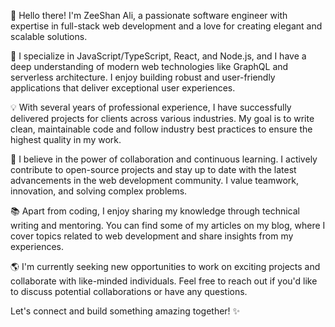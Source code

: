 👋 Hello there! I'm ZeeShan Ali, a passionate software engineer with expertise in full-stack web development and a love for creating elegant and scalable solutions.

🚀 I specialize in JavaScript/TypeScript, React, and Node.js, and I have a deep understanding of modern web technologies like GraphQL and serverless architecture. I enjoy building robust and user-friendly applications that deliver exceptional user experiences.

💡 With several years of professional experience, I have successfully delivered projects for clients across various industries. My goal is to write clean, maintainable code and follow industry best practices to ensure the highest quality in my work.

🌟 I believe in the power of collaboration and continuous learning. I actively contribute to open-source projects and stay up to date with the latest advancements in the web development community. I value teamwork, innovation, and solving complex problems.

📚 Apart from coding, I enjoy sharing my knowledge through technical writing and mentoring. You can find some of my articles on my blog, where I cover topics related to web development and share insights from my experiences.

🌎 I'm currently seeking new opportunities to work on exciting projects and collaborate with like-minded individuals. Feel free to reach out if you'd like to discuss potential collaborations or have any questions.

Let's connect and build something amazing together! ✨

<!--
**zeeshanali96/zeeshanali96** is a ✨ _special_ ✨ repository because its `README.md` (this file) appears on your GitHub profile.

Here are some ideas to get you started:

- 🔭 I’m currently working on ...
- 🌱 I’m currently learning ...
- 👯 I’m looking to collaborate on ...
- 🤔 I’m looking for help with ...
- 💬 Ask me about ...
- 📫 How to reach me: ...
- 😄 Pronouns: ...
- ⚡ Fun fact: ...
-->
